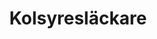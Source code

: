 ---
title: 'Kolsyresläckare'
symbol_image: 'symbols/kr/11k.svg'
weight: 11
sym_letter: 'K'
card: true
card_color: 'bg-symbol-red'
---